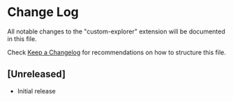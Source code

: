 # Change Log

All notable changes to the "custom-explorer" extension will be documented in this file.

Check [Keep a Changelog](http://keepachangelog.com/) for recommendations on how to structure this file.

## [Unreleased]

- Initial release